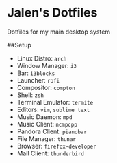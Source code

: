 Jalen's Dotfiles
================
Dotfiles for my main desktop system

##Setup
* Linux Distro: `arch`
* Window Manager: `i3`
* Bar: `i3blocks`
* Launcher: `rofi`
* Compositor: `compton`
* Shell: `zsh`
* Terminal Emulator: `termite`
* Editors: `vim`, `sublime text`
* Music Daemon: `mpd`
* Music Client: `ncmpcpp`
* Pandora Client: `pianobar`
* File Manager: `thunar`
* Browser: `firefox-developer`
* Mail Client: `thunderbird`

